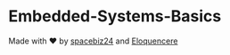 # Embedded-Systems-Basics

Made with :heart: by [spacebiz24](https://github.com/spacebiz24) and [Eloquencere](https://github.com/Eloquencere)
